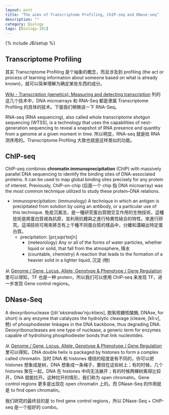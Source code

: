```yaml
---
layout: post
title: "The aims of Transcriptome Profiling, ChIP-seq and DNase-seq"
description: ""
category: Biology
tags: [Biology-101]
---
```

{% include JB/setup %}

## Transcriptome Profiling

其实 Transcriptome Profiling 是个抽象的概念，而且涉及到 profiling (the act or process of learning information about someone based on what is already known)，就可以简单理解为确定某些东西的成分。

[Wiki - Transcription (genetics): Measuring and detecting transcription](https://en.wikipedia.org/wiki/Transcription_(genetics)#Measuring_and_detecting_transcription) 列的这几个技术中，DNA microarrays 和 RNA-Seq 都是隶属 Transcriptome Profiling 的具体的技术。下面我们稍微说一下 RNA-Seq。

RNA-seq (RNA sequencing), also called whole transcriptome shotgun sequencing (WTSS), is a technology that uses the capabilities of next-generation sequencing to reveal a snapshot of RNA presence and quantity from a genome at a given moment in time. 所以明显，RNA-seq 就是给 RNA 测序用的。Transcriptome Profiling 大致也就是这样类似的功能。

## ChIP-seq

ChIP-seq combines **chromatin immunoprecipitation** (ChIP) with massively parallel DNA sequencing to identify the binding sites of DNA-associated proteins. It can be used to map global binding sites precisely for any protein of interest. Previously, ChIP-on-chip (后面一个 chip 指 DNA microarray) was the most common technique utilized to study these protein–DNA relations.

- immunoprecipitation: (immunology) A technique in which an antigen is precipitated from solution by using an antibody, or a particular use of this technique. 免疫沉澱法，是一種研究蛋白質間交互作用的生物技術，這種技術是將蛋白質視為抗原，並利用抗體與之進行特異性結合的特性，來進行研究。這項技術可用來將含有上千種不同蛋白質的樣品中，分離和濃縮出特定蛋白質。
	- precipitation: [prɪˌsɪpɪˈteɪʃn]
		- (meteorology) Any or all of the forms of water particles, whether liquid or solid, that fall from the atmosphere, 降水
		- (countable, chemistry) A reaction that leads to the formation of a heavier solid in a lighter liquid, 沉淀 (物)
		
从 [Genome / Gene, Locus, Allele, Genotype & Phenotype / Gene Regulation](/biology/2015/09/12/genome-gene-locus-allele-genotype-and-phenotype-gene-regulation/) 里可以得知，TF 也是一种 protein，所以我们可以使用 ChIP-seq 来发现 TF，进一步发现 Gene control regions。

## DNase-Seq

A deoxyribonuclease ([di:'ɒksɪrɑɪbəʊ'nju:klɪeɪs], 脱氧核糖核酸酶, DNAse, for short) is any enzyme that catalyzes the hydrolytic cleavage (cleave, [kli:v], 劈) of phosphodiester linkages in the DNA backbone, thus degrading DNA. Deoxyribonucleases are one type of nuclease, a generic term for enzymes capable of hydrolising phosphodiester bonds that link nucleotides.

从 [Genome / Gene, Locus, Allele, Genotype & Phenotype / Gene Regulation](/biology/2015/09/12/genome-gene-locus-allele-genotype-and-phenotype-gene-regulation/) 里可以得知，DNA double helix is packaged by histones to form a complex called chromatin. 当时 DNA 和 histones 缠绕的程度是有不同的，你可以把 histones 想象成是树，DNA 想象成一条绳子，要绕在这些树上；有的时候，几个 histones 聚在一起，DNA 在 histones 中间无法展开；有的时候两棵树离得比较开，DNA 就能拉开。这种拉开的情形，我们称为 open chromatin。Gene control regions 更多是出现在 open chromatin 上的。而 DNase-Seq 的作用就是 to find open chromatin。

我们研究的最终目的是 to find gene control regions，所以 DNase-Seq + ChIP-seq 是一个挺好的 combo。